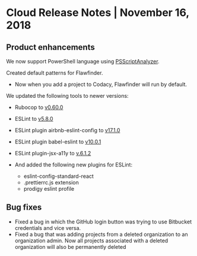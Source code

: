 # Cloud Release Notes | November 16, 2018

## Product enhancements

We now support PowerShell language using [PSScriptAnalyzer](https://github.com/PowerShell/PSScriptAnalyzer).

Created default patterns for Flawfinder.

-   Now when you add a project to Codacy, Flawfinder will run by default.

We updated the following tools to newer versions:

-   Rubocop to [v0.60.0](https://github.com/rubocop-hq/rubocop/blob/master/relnotes/v0.60.0.md)
-   ESLint to [v5.8.0](https://eslint.org/blog/2018/10/eslint-v5.8.0-released)
-   ESLint plugin <span class="skip-vale">airbnb-eslint-config</span> to [v17.1.0](https://www.npmjs.com/package/eslint-config-airbnb/v/17.1.0)
-   ESLint plugin <span class="skip-vale">babel-eslint</span> to [v10.0.1](https://www.npmjs.com/package/babel-eslint/v/10.0.1)
-   ESLint plugin-jsx-a11y to [v.6.1.2](https://www.npmjs.com/package/eslint-plugin-jsx-a11y/v/6.1.2)

-   And added the following new plugins for ESLint:
    -   <span class="skip-vale">eslint-config-standard-react</span>
    -   .prettierrc.js extension
    -   prodigy <span class="skip-vale">eslint</span> profile

## Bug fixes

-   Fixed a bug in which the GitHub login button was trying to use Bitbucket credentials and vice versa.
-   Fixed a bug that was adding projects from a deleted organization to an organization admin. Now all projects associated with a deleted organization will also be permanently deleted
